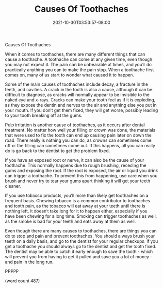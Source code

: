 ﻿---
title: "Causes Of Toothaches"
date: 2021-10-30T03:53:57-08:00
description: "Toothache and Tooth Care Tips for Web Success"
featured_image: "/images/Toothache and Tooth Care.jpg"
tags: ["Toothache and Tooth Care"]
---

Causes Of Toothaches

When it comes to toothaches, there are many different things that can cause a toothache.  A toothache can come at any given time, even though you may not expect it.  The pain can be unbearable at times, and you’ll do practically anything you can to make the pain stop.  When a toothache first comes on, many of us start to wonder what caused it to happen.

Some of the main causes of toothaches include decay, a fracture in the teeth, and cavities.  A crack in the tooth is also a cause, although it can be difficult to diagnose, as cracks will normally appear to be invisible to the naked eye and x-rays.  Cracks can make your tooth feel as if it is exploding, as they expose the dentin and nerves to the air and anything else you put in your mouth.  If you don’t get them fixed, they will get worse, possibly leading to your tooth breaking off at the gums.

Pulp irritation is another cause of toothaches, as it occurs after dental treatment.  No matter how well your filling or crown was done, the materials that were used to fix the tooth can end up causing pain later on down the road.  There really is nothing you can do, as crowns can sometimes come off or the filling can sometimes come out.  If this happens, all you can really do is go back to the dentist to get the problem fixed.

If you have an exposed root or nerve, it can also be the cause of your toothache.  This normally happens due to rough brushing, receding the gums and exposing the root.  If the root is exposed, the air or liquid you drink can trigger a toothache.  To prevent this from happening, use care when you brush and never try to tear your gums apart thinking it will get your teeth cleaner.

If you use tobacco products, you’ll more than likely get toothaches on a frequent basis.  Chewing tobacco is a common contributor to toothaches and tooth pain, as the tobacco will eat away at your teeth until there is nothing left.  It doesn’t take long for it to happen either, especially if you have been chewing for a long time.  Smoking can trigger toothaches as well, as the smoke is bad for your teeth and eats away at them as well.

Even though there are many causes to toothaches, there are things you can do to stop and pain and prevent toothaches.  You should always brush your teeth on a daily basis, and go to the dentist for your regular checkups.  If you get a toothache you should always go to the dentist and get the tooth fixed.  The dentist may be able to catch it early enough to save the tooth - which will prevent you from having to get it pulled and save you a lot of money - and pain in the long run.

PPPPP

(word count 487)

